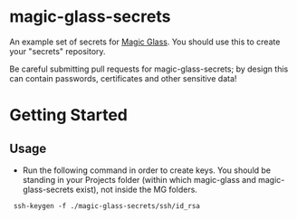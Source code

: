 magic-glass-secrets
=====================

An example set of secrets for [Magic Glass](https://github.com/getglass/magic-glass). You should use this to create your "secrets" repository.

Be careful submitting pull requests for magic-glass-secrets; by design this can contain passwords,
certificates and other sensitive data!

Getting Started
===============

Usage
-----
* Run the following command in order to create keys. You should be standing in your Projects folder (within which magic-glass and magic-glass-secrets exist), not inside the MG folders.

` ssh-keygen -f ./magic-glass-secrets/ssh/id_rsa`
